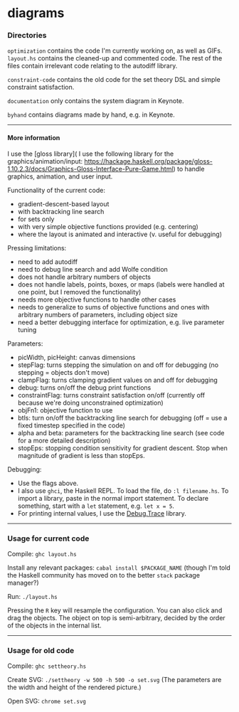 # diagrams

### Directories

`optimization` contains the code I'm currently working on, as well as GIFs. `layout.hs` contains the cleaned-up and commented code. The rest of the files contain irrelevant code relating to the autodiff library.

`constraint-code` contains the old code for the set theory DSL and simple constraint satisfaction.

`documentation` only contains the system diagram in Keynote.

`byhand` contains diagrams made by hand, e.g. in Keynote.

----

#### More information

I use the [gloss library](
I use the following library for the graphics/animation/input: https://hackage.haskell.org/package/gloss-1.10.2.3/docs/Graphics-Gloss-Interface-Pure-Game.html) to handle graphics, animation, and user input. 

Functionality of the current code:

* gradient-descent-based layout 
* with backtracking line search 
* for sets only 
* with very simple objective functions provided (e.g. centering)
* where the layout is animated and interactive (v. useful for debugging)

Pressing limitations: 

* need to add autodiff
* need to debug line search and add Wolfe condition
* does not handle arbitrary numbers of objects
* does not handle labels, points, boxes, or maps (labels were handled at one point, but I removed the functionality)
* needs more objective functions to handle other cases
* needs to generalize to sums of objective functions and ones with arbitrary numbers of parameters, including object size
* need a better debugging interface for optimization, e.g. live parameter tuning

Parameters: 

* picWidth, picHeight: canvas dimensions
* stepFlag: turns stepping the simulation on and off for debugging (no stepping = objects don't move)
* clampFlag: turns clamping gradient values on and off for debugging
* debug: turns on/off the debug print functions
* constraintFlag: turns constraint satisfaction on/off (currently off because we're doing unconstrained optimization)
* objFn1: objective function to use
* btls: turn on/off the backtracking line search for debugging (off = use a fixed timestep specified in the code)
* alpha and beta: parameters for the backtracking line search (see code for a more detailed description)
* stopEps: stopping condition sensitivity for gradient descent. Stop when magnitude of gradient is less than stopEps.

Debugging:

* Use the flags above.
* I also use `ghci`, the Haskell REPL. To load the file, do `:l filename.hs`. To import a library, paste in the normal import statement. To declare something, start with a `let` statement, e.g. `let x = 5`.
* For printing internal values, I use the [Debug.Trace](https://hackage.haskell.org/package/base-4.9.0.0/docs/Debug-Trace.html) library.

----

### Usage for current code

Compile: `ghc layout.hs`

Install any relevant packages: `cabal install $PACKAGE_NAME` (though I'm told the Haskell community has moved on to the better `stack` package manager?)

Run: `./layout.hs`

Pressing the `R` key will resample the configuration. You can also click and drag the objects. The object on top is semi-arbitrary, decided by the order of the objects in the internal list.

----

### Usage for old code

Compile: `ghc settheory.hs`

Create SVG: `./settheory -w 500 -h 500 -o set.svg`
(The parameters are the width and height of the rendered picture.)

Open SVG: `chrome set.svg`
